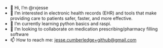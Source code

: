 - 👋 Hi, I’m @rxjesse
- 👀 I’m interested in electronic health records (EHR) and tools that make providing care to patients safer, faster, and more effective.
- 🌱 I’m currently learning python basics and raspi.
- 💞️ I’m looking to collaborate on medication prescribing/pharmacy filling software
- 📫 How to reach me: jesse.cumberledge+github@gmail.com

<!---
rxjesse/rxjesse is a ✨ special ✨ repository because its `README.md` (this file) appears on your GitHub profile.
You can click the Preview link to take a look at your changes.
--->
